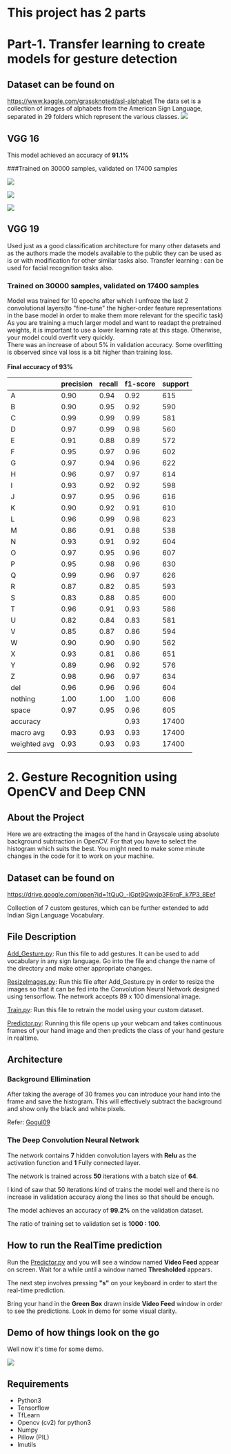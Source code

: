 # This project has 2 parts



# Part-1. Transfer learning to create models for gesture detection
## Dataset can be found on

https://www.kaggle.com/grassknoted/asl-alphabet
The data set is a collection of images of alphabets from the American Sign Language, separated in 29 folders which represent the various classes.
![](https://github.com/aakashs11/SLI/blob/master/label%20count.png)

## VGG 16 
This model achieved an accuracy of **91.1%**

###Trained on 30000 samples, validated on 17400 samples


![](https://github.com/aakashs11/SLI/blob/master/Images/VGG16/accuracy.png)

![](https://github.com/aakashs11/SLI/blob/master/Images/VGG16/loss.png)

![](https://github.com/aakashs11/SLI/blob/master/Images/VGG16/cnfmatrix.png)

## VGG 19
Used just as a good classification architecture for many other datasets and as the authors made the models available to the public they can be used as is or with modification for other similar tasks also.
Transfer learning : can be used for facial recognition tasks also.

### Trained on 30000 samples, validated on 17400 samples

Model was trained for 10 epochs after which I unfroze the last 2 convolutional layers(to "fine-tune" the higher-order feature representations in the base model in order to make them more relevant for the specific task)\
As you are training a much larger model and want to readapt the pretrained weights, it is important to use a lower learning rate at this stage.
Otherwise, your model could overfit very quickly.\
There was an increase of about 5% in validation accuracy. Some overfitting is observed since val loss is a bit higher than training loss.  
<br />
**Final accuracy of 93%**

|              | precision | recall | f1-score | support |
|--------------|-----------|--------|----------|---------|
| A            | 0.90      | 0.94   | 0.92     | 615     |
| B            | 0.90      | 0.95   | 0.92     | 590     |
| C            | 0.99      | 0.99   | 0.99     | 581     |
| D            | 0.97      | 0.99   | 0.98     | 560     |
| E            | 0.91      | 0.88   | 0.89     | 572     |
| F            | 0.95      | 0.97   | 0.96     | 602     |
| G            | 0.97      | 0.94   | 0.96     | 622     |
| H            | 0.96      | 0.97   | 0.97     | 614     |
| I            | 0.93      | 0.92   | 0.92     | 598     |
| J            | 0.97      | 0.95   | 0.96     | 616     |
| K            | 0.90      | 0.92   | 0.91     | 610     |
| L            | 0.96      | 0.99   | 0.98     | 623     |
| M            | 0.86      | 0.91   | 0.88     | 538     |
| N            | 0.93      | 0.91   | 0.92     | 604     |
| O            | 0.97      | 0.95   | 0.96     | 607     |
| P            | 0.95      | 0.98   | 0.96     | 630     |
| Q            | 0.99      | 0.96   | 0.97     | 626     |
| R            | 0.87      | 0.82   | 0.85     | 593     |
| S            | 0.83      | 0.88   | 0.85     | 600     |
| T            | 0.96      | 0.91   | 0.93     | 586     |
| U            | 0.82      | 0.84   | 0.83     | 581     |
| V            | 0.85      | 0.87   | 0.86     | 594     |
| W            | 0.90      | 0.90   | 0.90     | 562     |
| X            | 0.93      | 0.81   | 0.86     | 651     |
| Y            | 0.89      | 0.96   | 0.92     | 576     |
| Z            | 0.98      | 0.96   | 0.97     | 634     |
| del          | 0.96      | 0.96   | 0.96     | 604     |
| nothing      | 1.00      | 1.00   | 1.00     | 606     |
| space        | 0.97      | 0.95   | 0.96     | 605     |
| accuracy     |           |        | 0.93     | 17400   |
| macro avg    | 0.93      | 0.93   | 0.93     | 17400   |
| weighted avg | 0.93      | 0.93   | 0.93     | 17400   |
|              |           |        |          |         |






# 2. Gesture Recognition using OpenCV and Deep CNN

## About the Project

Here we are extracting the images of the hand in Grayscale using absolute background subtraction in OpenCV. For that you have to select the histogram which suits the best. You might need to make some minute changes in the code for it to work on your machine.


## Dataset can be found on

https://drive.google.com/open?id=1tQuO_-lGpt9Qwxjp3F6rqF_k7P3_8Eef

Collection of 7 custom gestures, which can be further extended to add Indian Sign Language Vocabulary.

## File Description

[Add_Gesture.py](https://github.com/aakashsingh11/Sign-Language-Interpretation/blob/master/Add_Gesture.py): Run this file to add gestures. It can be used to add vocabulary in any sign language. Go into the file and change the name of the directory and make other appropriate changes.

[ResizeImages.py](https://github.com/aakashsingh11/Sign-Language-Interpretation/blob/master/ResizeImages.py): Run this file after Add_Gesture.py in order to resize the images so that it can be fed into the Convolution Neural Network designed using tensorflow. The network accepts 89 x 100 dimensional image.

[Train.py](https://github.com/aakashsingh11/Sign-Language-Interpretation/blob/master/Train.py): Run this file  to retrain the model using your custom dataset.

[Predictor.py](https://github.com/aakashsingh11/Sign-Language-Interpretation/blob/master/Predictor.py): Running this file opens up your webcam and takes continuous frames of your hand image and then predicts the class of your hand gesture in realtime.

## Architecture

### Background Ellimination 

After taking the average of 30 frames you can introduce your hand into the frame and save the histogram. This will effectively subtract the background and show only the black and white pixels.

Refer: [Gogul09](https://github.com/Gogul09) 


### The Deep Convolution Neural Network

The network contains **7** hidden convolution layers with **Relu** as the activation function and **1** Fully connected layer.

The network is trained across **50** iterations with a batch size of **64**.

I kind of saw that 50 iterations kind of trains the model well and there is no increase in validation accuracy along the lines so that should be enough.

The model achieves an accuracy of **99.2%** on the validation dataset.

The ratio of training set to validation set is **1000 : 100**.

## How to run the RealTime prediction

Run the [Predictor.py](https://github.com/aakashsingh11/Sign-Language-Interpretation/blob/master/Predictor.py) and you will see a window named **Video Feed** appear on screen. Wait for a while until a window named **Thresholded** appears.

The next step involves pressing **"s"** on your keyboard in order to start the real-time prediction.

Bring your hand in the **Green Box** drawn inside **Video Feed** window in order to see the predictions.
Look in demo for some visual clarity.

## Demo of how things look on the go

Well now it's time for some demo.

![](https://github.com/aakashs11/SLI/blob/master/Gesture%20Predictor.gif)

## Requirements

* Python3
* Tensorflow
* TfLearn
* Opencv (cv2) for python3
* Numpy
* Pillow (PIL)
* Imutils
